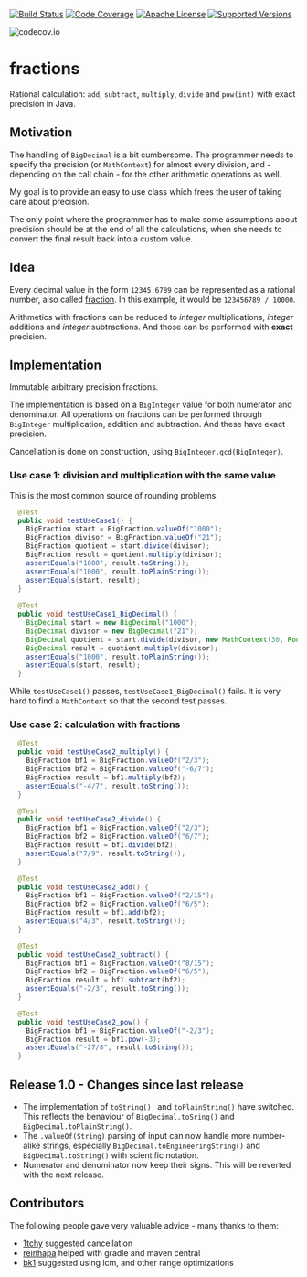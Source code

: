 [![Build Status](https://travis-ci.org/ohumbel/fractions.svg)](https://travis-ci.org/ohumbel/fractions)
[![Code Coverage](https://img.shields.io/codecov/c/github/ohumbel/fractions/master.svg)](https://codecov.io/github/ohumbel/fractions?branch=master)
[![Apache License](https://img.shields.io/badge/license-Apache%202.0-orange.svg)](https://github.com/ohumbel/fractions/blob/master/LICENSE)
[![Supported Versions](https://img.shields.io/badge/Java-7%2C%208-blue.svg)](https://travis-ci.org/ohumbel/fractions)

![codecov.io](https://codecov.io/github/ohumbel/fractions/branch.svg?branch=master)

# fractions

Rational calculation: `add`, `subtract`, `multiply`, `divide` and `pow(int)` with exact precision in Java.


## Motivation

The handling of `BigDecimal` is a bit cumbersome. The programmer needs to specify the precision (or `MathContext`) for almost every division, and - depending on the call chain - for the other arithmetic operations as well.

My goal is to provide an easy to use class which frees the user of taking care about precision. 

The only point where the programmer has to make some assumptions about precision should be at the end of all the calculations, when she needs to convert the final result back into a custom value.


## Idea

Every decimal value in the form `12345.6789` can be represented as a rational number, also called [fraction](https://en.wikipedia.org/wiki/Fraction_%28mathematics%29). In this example, it would be `123456789 / 10000`. 

Arithmetics with fractions can be reduced to *integer* multiplications, *integer* additions and *integer* subtractions. And those can be performed with **exact** precision.


## Implementation


Immutable arbitrary precision fractions.

The implementation is based on a `BigInteger` value for both numerator and denominator.
All operations on fractions can be performed through `BigInteger` multiplication, addition and subtraction. And these have exact precision.

Cancellation is done on construction, using `BigInteger.gcd(BigInteger)`.



### Use case 1: division and multiplication with the same value

This is the most common source of rounding problems.

```java
  @Test
  public void testUseCase1() {
    BigFraction start = BigFraction.valueOf("1000");
    BigFraction divisor = BigFraction.valueOf("21");
    BigFraction quotient = start.divide(divisor);
    BigFraction result = quotient.multiply(divisor);
    assertEquals("1000", result.toString());
    assertEquals("1000", result.toPlainString());
    assertEquals(start, result);
  }
 
  @Test
  public void testUseCase1_BigDecimal() {
    BigDecimal start = new BigDecimal("1000");
    BigDecimal divisor = new BigDecimal("21");
    BigDecimal quotient = start.divide(divisor, new MathContext(30, RoundingMode.HALF_UP));
    BigDecimal result = quotient.multiply(divisor);
    assertEquals("1000", result.toPlainString());
    assertEquals(start, result);
  }
```

While `testUseCase1()` passes, `testUseCase1_BigDecimal()` fails. It is very hard to find a `MathContext` so that the second test passes.


### Use case 2: calculation with fractions

```java
  @Test
  public void testUseCase2_multiply() {
    BigFraction bf1 = BigFraction.valueOf("2/3");
    BigFraction bf2 = BigFraction.valueOf("-6/7");
    BigFraction result = bf1.multiply(bf2);
    assertEquals("-4/7", result.toString());
  }

  @Test
  public void testUseCase2_divide() {
    BigFraction bf1 = BigFraction.valueOf("2/3");
    BigFraction bf2 = BigFraction.valueOf("6/7");
    BigFraction result = bf1.divide(bf2);
    assertEquals("7/9", result.toString());
  }

  @Test
  public void testUseCase2_add() {
    BigFraction bf1 = BigFraction.valueOf("2/15");
    BigFraction bf2 = BigFraction.valueOf("6/5");
    BigFraction result = bf1.add(bf2);
    assertEquals("4/3", result.toString());
  }

  @Test
  public void testUseCase2_subtract() {
    BigFraction bf1 = BigFraction.valueOf("8/15");
    BigFraction bf2 = BigFraction.valueOf("6/5");
    BigFraction result = bf1.subtract(bf2);
    assertEquals("-2/3", result.toString());
  }

  @Test
  public void testUseCase2_pow() {
    BigFraction bf1 = BigFraction.valueOf("-2/3");
    BigFraction result = bf1.pow(-3);
    assertEquals("-27/8", result.toString());
  }
```

## Release 1.0 - Changes since last release
- The implementation of `toString() ` and `toPlainString()` have switched. This reflects the benaviour of `BigDecimal.toSring()` and `BigDecimal.toPlainString()`.
- The `.valueOf(String)` parsing of input can now handle more number-alike strings, especially `BigDecimal.toEngineeringString()` and `BigDecimal.toString()` with scientific notation.
- Numerator and denominator now keep their signs. This will be reverted with the next release.

## Contributors
The following people gave very valuable advice - many thanks to them:
- [1tchy](https://github.com/1tchy) suggested cancellation
- [reinhapa](https://github.com/reinhapa) helped with gradle and maven central
- [bk1](https://github.com/bk1) suggested using lcm, and other range optimizations
